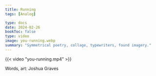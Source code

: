 ```yaml
---
title: Running
tags: [Analog]

type: docs
date: 2024-02-26
bookToc: false
type: video
image: you-running.webp
summary: "Symmetrical poetry, collage, typewriters, found imagery."
---
```

{{< video "you-running.mp4" >}}

Words, art: Joshua Graves